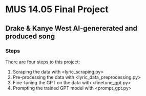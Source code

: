 # MUS 14.05 Final Project

## Drake & Kanye West AI-genererated and produced song

### Steps

There are four steps to this project:

1. Scraping the data with <lyric_scraping.py>
2. Pre-processing the data with <lyric_data_preprocessing.py>
3. Fine-tuning the GPT on the data with <finetune_gpt.py>
4. Prompting the trained GPT model with <prompt_gpt.py>
